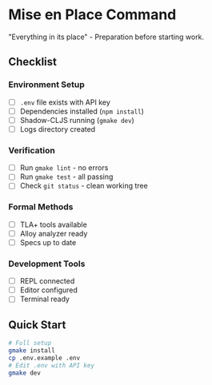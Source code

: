 # Mise en Place Command

"Everything in its place" - Preparation before starting work.

## Checklist

### Environment Setup
- [ ] `.env` file exists with API key
- [ ] Dependencies installed (`npm install`)
- [ ] Shadow-CLJS running (`gmake dev`)
- [ ] Logs directory created

### Verification
- [ ] Run `gmake lint` - no errors
- [ ] Run `gmake test` - all passing
- [ ] Check `git status` - clean working tree

### Formal Methods
- [ ] TLA+ tools available
- [ ] Alloy analyzer ready
- [ ] Specs up to date

### Development Tools
- [ ] REPL connected
- [ ] Editor configured
- [ ] Terminal ready

## Quick Start

```bash
# Full setup
gmake install
cp .env.example .env
# Edit .env with API key
gmake dev
```
